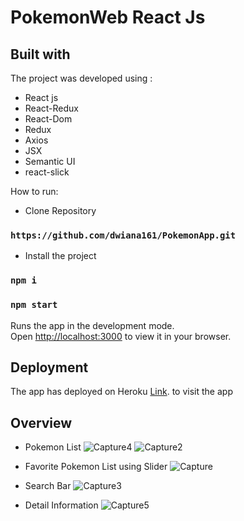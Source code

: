 # PokemonWeb React Js

## Built with

The project was developed using :
* React js
* React-Redux
* React-Dom
* Redux
* Axios
* JSX
* Semantic UI
* react-slick

How to run:
 * Clone Repository
### `https://github.com/dwiana161/PokemonApp.git`

* Install the project
### `npm i`

### `npm start`

Runs the app in the development mode.\
Open [http://localhost:3000](http://localhost:3000) to view it in your browser.

## Deployment
The app has deployed on Heroku
[Link](https://pokemonreact-app.herokuapp.com/). to visit the app

## Overview

* Pokemon List
![Capture4](https://user-images.githubusercontent.com/55675935/196619517-a6467fde-88a2-4328-81d4-dbc8540fa0ca.PNG)
![Capture2](https://user-images.githubusercontent.com/55675935/196619581-2aee50f6-b6dc-4f52-80d2-7cc1b2a9a71b.PNG)

* Favorite Pokemon List using Slider
![Capture](https://user-images.githubusercontent.com/55675935/196619579-a0b311ab-a62f-43a5-a12d-bdda4f9495e9.PNG)

* Search Bar
![Capture3](https://user-images.githubusercontent.com/55675935/196619584-49c16f6f-d9ab-43ed-a712-cde89696ba0a.PNG)

* Detail Information
![Capture5](https://user-images.githubusercontent.com/55675935/196623702-f8a29e19-d798-4ce5-9488-63e2f87fcab2.PNG)



